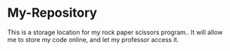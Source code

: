 # My-Repository
This is a storage location for my rock paper scissors program.. It will allow me to store my code online, and let my professor access it.
